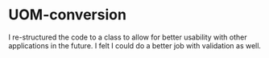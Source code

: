 # UOM-conversion

I re-structured the code to a class to allow for better usability with other applications in the future. I felt I could do a better job with validation as well. 
